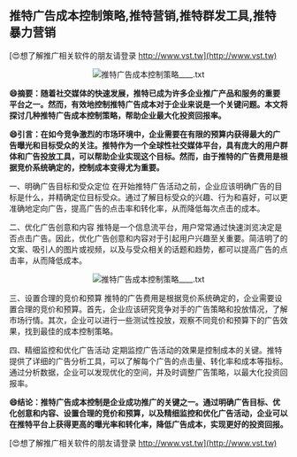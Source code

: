 ## **推特广告成本控制策略,推特营销,推特群发工具,推特暴力营销**

[😍想了解推广相关软件的朋友请登录 http://www.vst.tw](http://www.vst.tw)

 <center><img src="https://vst.tw/MP4/tuiguang/png/2.png" alt="推特广告成本控制策略____.txt"></center>

**😄摘要：随着社交媒体的快速发展，推特已成为许多企业推广产品和服务的重要平台之一。然而，有效地控制推特广告成本对于企业来说是一个关键问题。本文将探讨几种推特广告成本控制策略，帮助企业最大化投资回报率。**

**😄引言：在如今竞争激烈的市场环境中，企业需要在有限的预算内获得最大的广告曝光和目标受众的关注。推特作为一个全球性社交媒体平台，具有庞大的用户群体和广告投放工具，可以帮助企业实现这个目标。然而，由于推特的广告费用是根据竞价系统确定的，控制成本变得尤为重要。**

一、明确广告目标和受众定位
在开始推特广告活动之前，企业应该明确广告的目标是什么，并精确定位目标受众。通过了解目标受众的兴趣、行为和喜好，可以更准确地定向广告，提高广告的点击率和转化率，从而降低每次点击的成本。

二、优化广告创意和内容
推特是一个信息流平台，用户常常通过快速浏览决定是否点击广告。因此，优化广告创意和内容对于引起用户兴趣至关重要。简洁明了的文案、吸引人的图片或视频，以及与受众相关的话题和趋势，都可以提高广告的点击率，从而降低成本。

 <center><img src="https://vst.tw/MP4/tuiguang/png/4.png" alt="推特广告成本控制策略____.txt"></center>

三、设置合理的竞价和预算
推特的广告费用是根据竞价系统确定的，企业需要设置合理的竞价和预算。首先，企业应该研究竞争对手的广告策略和投放情况，了解市场行情。其次，企业可以进行一些测试性投放，观察不同竞价和预算下的广告效果，找到最佳的成本控制策略。

四、精细监控和优化广告活动
定期监控广告活动的效果是控制成本的关键。推特提供了详细的广告分析工具，可以了解每个广告的点击量、转化率和成本等指标。通过分析数据，企业可以发现优化的空间，并及时调整广告策略，以最大化投资回报率。

**😄结论：推特广告成本控制是企业成功推广的关键之一。通过明确广告目标、优化创意和内容、设置合理的竞价和预算，以及精细监控和优化广告活动，企业可以在推特平台上获得更高的曝光率和转化率，降低广告成本，实现更好的投资回报。**

[😍想了解推广相关软件的朋友请登录 http://www.vst.tw](http://www.vst.tw)



